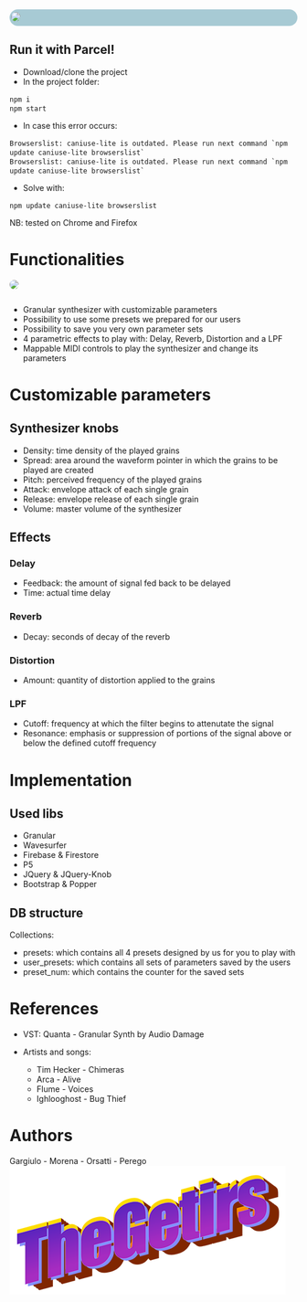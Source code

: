 <div style="background-color: rgb(167, 202, 212); border-radius: 15px; padding: 5px">
<image src="media/images/logo.png" style="margin-left: -2px; border-radius: 15px"></image>
</div>

## Run it with Parcel!
* Download/clone the project
* In the project folder:
```console
npm i
npm start
```
* In case this error occurs:
```console
Browserslist: caniuse-lite is outdated. Please run next command `npm update caniuse-lite browserslist`
Browserslist: caniuse-lite is outdated. Please run next command `npm update caniuse-lite browserslist`
```

* Solve with:
    
```
npm update caniuse-lite browserslist
```

NB: tested on Chrome and Firefox

# Functionalities

<div>
<image src="media/images/gui.png" style="border-radius: 15px; margin-bottom: 10px;"></image>
</div>

* Granular synthesizer with customizable parameters
* Possibility to use some presets we prepared for our users
* Possibility to save you very own parameter sets
* 4 parametric effects to play with: Delay, Reverb, Distortion and a LPF
* Mappable MIDI controls to play the synthesizer and change its parameters

# Customizable parameters
## Synthesizer knobs
* Density: time density of the played grains
* Spread: area around the waveform pointer in which the grains to be played are created
* Pitch: perceived frequency of the played grains
* Attack: envelope attack of each single grain
* Release: envelope release of each single grain
* Volume: master volume of the synthesizer

## Effects
### Delay
* Feedback: the amount of signal fed back to be delayed
* Time: actual time delay
### Reverb
* Decay: seconds of decay of the reverb
### Distortion
* Amount: quantity of distortion applied to the grains
### LPF
* Cutoff: frequency at which the filter begins to attenutate the signal
* Resonance:  emphasis or suppression of portions of the signal above or below the defined cutoff frequency

# Implementation

## Used libs
* Granular
* Wavesurfer
* Firebase & Firestore
* P5
* JQuery & JQuery-Knob
* Bootstrap & Popper

## DB structure
Collections:
* presets: which contains all 4 presets designed by us for you to play with
* user_presets: which contains all sets of parameters saved by the users
* preset_num: which contains the counter for the saved sets

# References

* VST:
Quanta - Granular Synth by Audio Damage

* Artists and songs:
    * Tim Hecker - Chimeras
    * Arca - Alive
    * Flume - Voices
    * Ighlooghost - Bug Thief

# Authors
Gargiulo - Morena - Orsatti - Perego
<br>
![getirs](media/images/getir.png) 